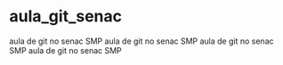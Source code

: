# aula_git_senac
aula de git no senac SMP
aula de git no senac SMP
aula de git no senac SMP
aula de git no senac SMP